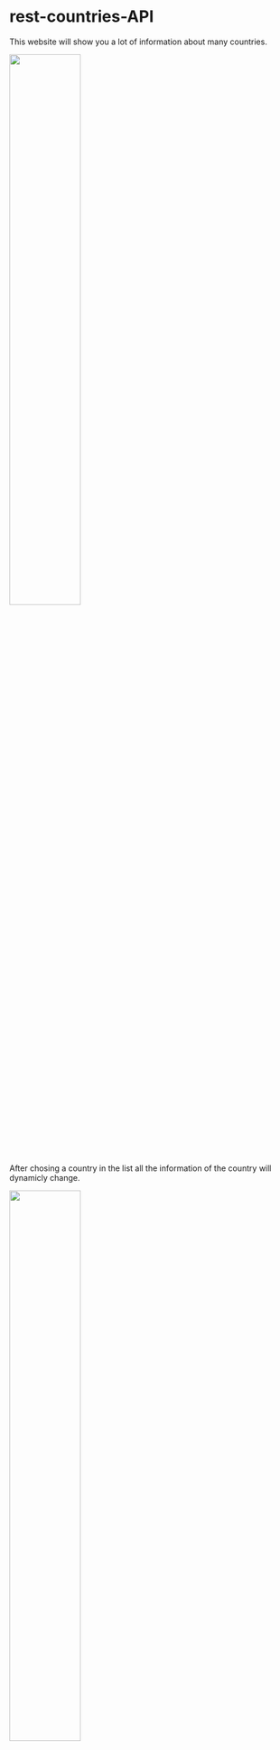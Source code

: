 # rest-countries-API

This website will show you a lot of information about many countries.

<img src="https://user-images.githubusercontent.com/56839789/86288514-53bf2a80-bbea-11ea-8f25-9216f06266ef.png" alt="" width="50%;">

After chosing a country in the list all the information of the country will dynamicly change.

<img src="https://user-images.githubusercontent.com/56839789/86289352-d7c5e200-bbeb-11ea-8d89-bb45ba5ba062.gif" alt="" width="50%;">

# What i learn, pratice: AJAX , API


* What is an API ? :
Doc Links: <a href="https://developer.mozilla.org/en-US/docs/Learn/JavaScript/Client-side_web_APIs/Introduction"><img src="https://upload.wikimedia.org/wikipedia/commons/thumb/9/98/MDN_Web_Docs.svg/1280px-MDN_Web_Docs.svg.png" alt="" width="100px;"></a>


* How to use ajax request:
Doc Links: <a href="https://developer.mozilla.org/fr/docs/Web/Guide/AJAX"><img src="https://upload.wikimedia.org/wikipedia/commons/thumb/9/98/MDN_Web_Docs.svg/1280px-MDN_Web_Docs.svg.png" alt="" width="100px;"></a>
<br>

<ul>
 <li>XMLHttpRequest()
 <li>Handle the answer of the server
 <li>Get
 <li>JSON
</ul>
 

Website link: https://my-countries-api.netlify.app
